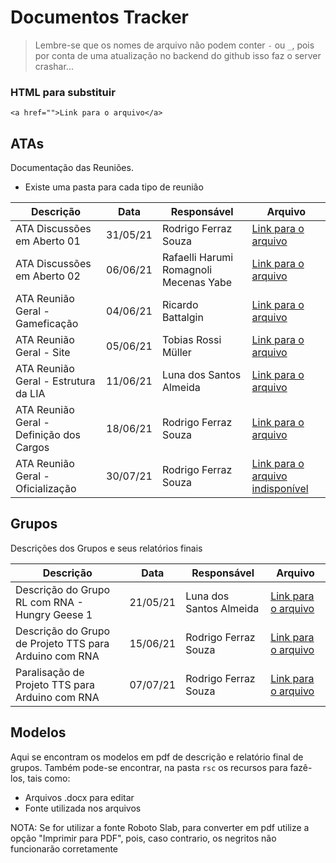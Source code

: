 # Documentos Tracker

> Lembre-se que os nomes de arquivo não podem conter `-` ou `_`, pois por conta de uma atualização no backend do github isso faz o server crashar...

### HTML para substituir

```
<a href="">Link para o arquivo</a>
```

## ATAs

Documentação das Reuniões.

- Existe uma pasta para cada tipo de reunião

| Descrição                                | Data     | Responsável                            | Arquivo                                                                                                                                                                          |
| ---------------------------------------- | -------- | -------------------------------------- | -------------------------------------------------------------------------------------------------------------------------------------------------------------------------------- |
| ATA Discussões em Aberto 01              | 31/05/21 | Rodrigo Ferraz Souza                   | <a href="https://github.com/Liga-IA/Documentos/blob/main/ATAs/Reuniões%20Discussões%20em%20Aberto/ATA%2B21%2005%2031%2Bassinado.pdf   ">Link para o arquivo</a>                  |
| ATA Discussões em Aberto 02              | 06/06/21 | Rafaelli Harumi Romagnoli Mecenas Yabe | <a href="https://github.com/Liga-IA/Documentos/blob/main/ATAs/Reuniões%20Discussões%20em%20Aberto/ATA%2B21%2006%2006%2Bassinado.pdf ">Link para o arquivo</a>                    |
| ATA Reunião Geral - Gameficação          | 04/06/21 | Ricardo Battalgin                      | <a href="https://github.com/Liga-IA/Documentos/blob/main/ATAs/Reuniões%20Gerais/ATA%2B21%2004%2006%2Bassinado.pdf">Link para o arquivo</a>                                       |
| ATA Reunião Geral - Site                 | 05/06/21 | Tobias Rossi Müller                    | <a href="https://github.com/Liga-IA/Documentos/blob/main/ATAs/Reuniões%20Gerais/ATA%2B21%2006%2005%2Bda%20primeira%20reuniao%20do%20site%20assinado.pdf">Link para o arquivo</a> |
| ATA Reunião Geral - Estrutura da LIA     | 11/06/21 | Luna dos Santos Almeida                | <a href="https://github.com/Liga-IA/Documentos/blob/main/ATAs/Reuniões%20Gerais/ATA%2B21%2006%2011%2Bassinado.pdf ">Link para o arquivo</a>                                      |
| ATA Reunião Geral - Definição dos Cargos | 18/06/21 | Rodrigo Ferraz Souza                   | <a href="https://github.com/Liga-IA/Documentos/blob/main/ATAs/Reuniões%20Gerais/ATA%2B21%2006%2018%2BDefinicao%20de%20Cargos%20assinado.pdf ">Link para o arquivo</a>            |
| ATA Reunião Geral - Oficialização        | 30/07/21 | Rodrigo Ferraz Souza                   | <a href="https://github.com/Liga-IA/Documentos/blob/main/ATAs/Reuniões%20Gerais/ATA%2B21%2007%2030%2BOficializacao%20assinado.pdf ">Link para o arquivo indisponível</a>         |

## Grupos

Descrições dos Grupos e seus relatórios finais

| Descrição                                              | Data     | Responsável             | Arquivo                                                                                                                                                                                         |
| ------------------------------------------------------ | -------- | ----------------------- | ----------------------------------------------------------------------------------------------------------------------------------------------------------------------------------------------- |
| Descrição do Grupo RL com RNA - Hungry Geese 1         | 21/05/21 | Luna dos Santos Almeida | <a href="https://github.com/Liga-IA/Documentos/blob/main/Grupos/Descrição%20-%20Grupo%20de%20Estudos%20RF%20com%20RNA.pdf  ">Link para o arquivo</a>                                            |
| Descrição do Grupo de Projeto TTS para Arduino com RNA | 15/06/21 | Rodrigo Ferraz Souza    | <a href="https://github.com/Liga-IA/Documentos/blob/main/Grupos/Descrição%20-%20Grupo%20de%20Projeto%20Sintese%20de%20Voz%20para%20Arduino%20com%20Redes%20Neurais.pdf">Link para o arquivo</a> |
| Paralisação de Projeto TTS para Arduino com RNA | 07/07/21 | Rodrigo Ferraz Souza    | <a href="https://github.com/Liga-IA/Documentos/blob/main/Grupos/Paralisacao%20de%20Projeto%20STTs.pdf">Link para o arquivo</a> |

## Modelos

Aqui se encontram os modelos em pdf de descrição e relatório final de grupos. Também pode-se encontrar, na pasta `rsc` os recursos para fazê-los, tais como:

- Arquivos .docx para editar
- Fonte utilizada nos arquivos

NOTA: Se for utilizar a fonte Roboto Slab, para converter em pdf utilize a opção "Imprimir para PDF", pois, caso contrario, os negritos não funcionarão corretamente
